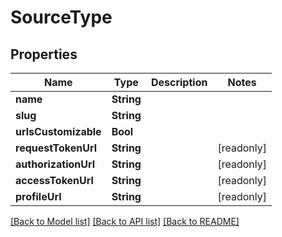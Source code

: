 # SourceType

## Properties
Name | Type | Description | Notes
------------ | ------------- | ------------- | -------------
**name** | **String** |  | 
**slug** | **String** |  | 
**urlsCustomizable** | **Bool** |  | 
**requestTokenUrl** | **String** |  | [readonly] 
**authorizationUrl** | **String** |  | [readonly] 
**accessTokenUrl** | **String** |  | [readonly] 
**profileUrl** | **String** |  | [readonly] 

[[Back to Model list]](../README.md#documentation-for-models) [[Back to API list]](../README.md#documentation-for-api-endpoints) [[Back to README]](../README.md)


